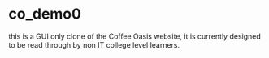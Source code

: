 # co_demo0
this is a GUI only clone of the Coffee Oasis website, it is currently designed to be read through by non IT college level learners.
